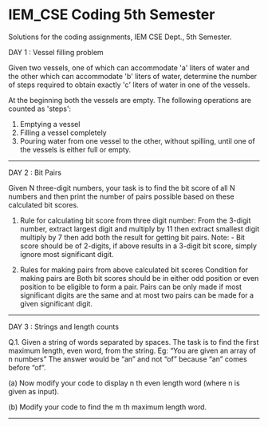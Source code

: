 # IEM_CSE Coding 5th Semester
Solutions for the coding assignments, IEM CSE Dept., 5th Semester.

DAY 1 : Vessel filling problem

Given two vessels, one of which can accommodate 'a' liters of water and the other which can accommodate 'b' liters of water, determine the number of steps required to obtain exactly 'c' liters of water in one of the vessels.

At the beginning both the vessels are empty. The following operations are counted as 'steps':

1. Emptying a vessel
2. Filling a vessel completely
3. Pouring water from one vessel to the other, without spilling, until one of the vessels is either full or empty.
________________________________________________________________________________________________________________________________________________________________________________

DAY 2 : Bit Pairs

Given N three-digit numbers, your task is to find the bit score of all N numbers and then print the number of pairs possible based on these calculated bit scores.

1. Rule for calculating bit score from three digit number:
From the 3-digit number,
extract largest digit and multiply by 11 then
extract smallest digit multiply by 7 then
add both the result for getting bit pairs.
Note: - Bit score should be of 2-digits, if above results in a 3-digit bit score, simply ignore most significant digit.

2. Rules for making pairs from above calculated bit scores
Condition for making pairs are
Both bit scores should be in either odd position or even position to be eligible to form a pair.
Pairs can be only made if most significant digits are the same and at most two pairs can be made for a given significant digit.
________________________________________________________________________________________________________________________________________________________________________________

DAY 3 : Strings and length counts

Q.1. Given a string of words separated by spaces. The task is to find the first maximum length, even word, from the string. Eg: “You are given an array of n numbers” The answer would be “an” and not “of” because “an” comes before “of”.

(a) Now modify your code to display n th even length word (where n is given as input). 

(b) Modify your code to find the m th maximum length word.

________________________________________________________________________________________________________________________________________________________________________________

